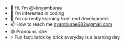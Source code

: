 - 👋 Hi, I’m @kknyamburaa
- 👀 I’m interested in coding
- 🌱 I’m currently learning front end development
- 📫 How to reach me nyamburae682@gmail.com
- 😄 Pronouns: she
- ⚡ Fun fact: brick by brick everyday is a learning day

<!---
kknyamburaa/kknyamburaa is a ✨ special ✨ repository because its `README.md` (this file) appears on your GitHub profile.
You can click the Preview link to take a look at your changes.
--->
